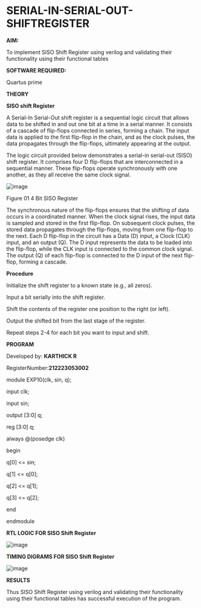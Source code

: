 # SERIAL-IN-SERIAL-OUT-SHIFTREGISTER

**AIM:**

To implement  SISO Shift Register using verilog and validating their functionality using their functional tables

**SOFTWARE REQUIRED:**

Quartus prime

**THEORY**

**SISO shift Register**

A Serial-In Serial-Out shift register is a sequential logic circuit that allows data to be shifted in and out one bit at a time in a serial manner. It consists of a cascade of flip-flops connected in series, forming a chain. The input data is applied to the first flip-flop in the chain, and as the clock pulses, the data propagates through the flip-flops, ultimately appearing at the output.

The logic circuit provided below demonstrates a serial-in serial-out (SISO) shift register. It comprises four D flip-flops that are interconnected in a sequential manner. These flip-flops operate synchronously with one another, as they all receive the same clock signal.

![image](https://github.com/naavaneetha/SERIAL-IN-SERIAL-OUT-SHIFTREGISTER/assets/154305477/e81c4072-37f9-46c6-8145-566764b74c3a)

Figure 01 4 Bit SISO Register

The synchronous nature of the flip-flops ensures that the shifting of data occurs in a coordinated manner. When the clock signal rises, the input data is sampled and stored in the first flip-flop. On subsequent clock pulses, the stored data propagates through the flip-flops, moving from one flip-flop to the next.
Each D flip-flop in the circuit has a Data (D) input, a Clock (CLK) input, and an output (Q). The D input represents the data to be loaded into the flip-flop, while the CLK input is connected to the common clock signal. The output (Q) of each flip-flop is connected to the D input of the next flip-flop, forming a cascade.

**Procedure**

Initialize the shift register to a known state (e.g., all zeros).

Input a bit serially into the shift register.

Shift the contents of the register one position to the right (or left).

Output the shifted bit from the last stage of the register.

Repeat steps 2-4 for each bit you want to input and shift.

**PROGRAM**

Developed by:  **KARTHICK R** 

RegisterNumber:**212223053002**

module EXP10(clk, sin, q);

input clk;

input sin;

output [3:0] q;

reg [3:0] q;

always @(posedge clk)




begin

q[0] <= sin;

q[1] <= q[0];

q[2] <= q[1];

q[3] <= q[2];

end

endmodule

**RTL LOGIC FOR SISO Shift Register**

![image](https://github.com/user-attachments/assets/cf68e5c6-13d4-4657-9946-64a55b6666e1)


**TIMING DIGRAMS FOR SISO Shift Register**

![image](https://github.com/user-attachments/assets/c7b1252b-4f60-48fd-a6cf-2809395cad0d)


**RESULTS**

 Thus SISO Shift Register using verilog and validating their functionality using their functional tables has successful execution of the program.
